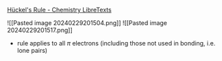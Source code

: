 [Hückel's Rule - Chemistry LibreTexts](https://chem.libretexts.org/Bookshelves/Organic_Chemistry/Supplemental_Modules_(Organic_Chemistry)/Arenes/Properties_of_Arenes/Aromaticity/Huckel%27s_Rule#:~:text=According%20to%20H%C3%BCckel%27s%20Molecular%20Orbital,meaning%20they%20are%20quite%20stable.)

![[Pasted image 20240229201504.png]]
![[Pasted image 20240229201517.png]]

- rule applies to all $\pi$ electrons (including those not used in bonding, i.e. lone pairs)
